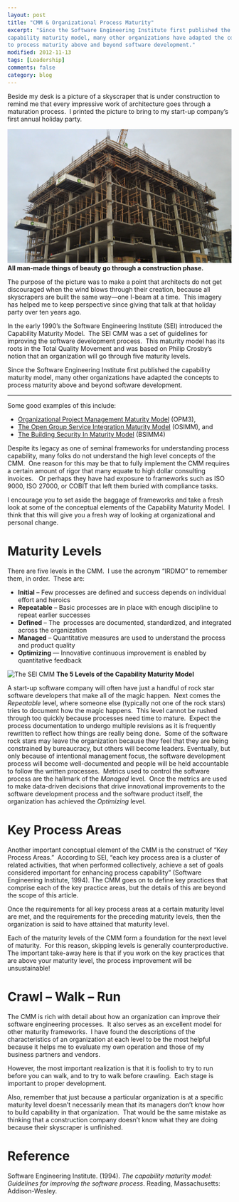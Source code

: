```yaml
---
layout: post
title: "CMM & Organizational Process Maturity"
excerpt: "Since the Software Engineering Institute first published the
capability maturity model, many other organizations have adapted the concepts
to process maturity above and beyond software development."
modified: 2012-11-13
tags: [Leadership]
comments: false
category: blog
---
```


Beside my desk is a picture of a skyscraper that is under construction to
remind me that every impressive work of architecture goes through a maturation
process.  I printed the picture to bring to my start-up company’s first
annual holiday party.

![Skyscraper under construction](../images/Skyscraper-under-construction.jpg)
**All man-made things of beauty go through a construction phase.**

The purpose of the picture was to make a point that architects do not get
discouraged when the wind blows through their creation, because all skyscrapers
are built the same way—one I-beam at a time.  This imagery has helped me to
keep perspective since giving that talk at that holiday party over ten years
ago.

In the early 1990’s the Software Engineering Institute (SEI) introduced the
Capability Maturity Model.  The SEI CMM was a set of guidelines for improving
the software development process.  This maturity model has its roots in the
Total Quality Movement and was based on Philip Crosby’s notion that an
organization will go through five maturity levels.

Since the Software Engineering Institute first published the capability
maturity model, many other organizations have adapted the concepts to process
maturity above and beyond software development.

---

Some good examples of this include:

* [Organizational Project Management Maturity Model](https://en.wikipedia.org/wiki/OPM3)
(OPM3),
* [The Open Group Service Integration Maturity Model](https://www2.opengroup.org/ogsys/jsp/publications/PublicationDetails.jsp?publicationid=12450)
(OSIMM), and
* [The Building Security In Maturity Model](https://bsimm.com/)
(BSIMM4)

Despite its legacy as one of seminal frameworks for understanding process
capability, many folks do not understand the high level concepts of the CMM. 
One reason for this may be that to fully implement the CMM requires a certain
amount of rigor that many equate to high dollar consulting invoices.   Or
perhaps they have had exposure to frameworks such as ISO 9000, ISO 27000, or
COBIT that left them buried with compliance tasks.

I encourage you to set aside the baggage of frameworks and take a fresh look at
some of the conceptual elements of the Capability Maturity Model.  I think
that this will give you a fresh way of looking at organizational and personal
change.

# Maturity Levels

There are five levels in the CMM.  I use the acronym “IRDMO” to remember
them, in order.  These are:

* **Initial** – Few processes are defined and success depends on individual
effort and heroics
* **Repeatable** – Basic processes are in place with enough discipline to
repeat earlier successes
* **Defined** – The  processes are documented, standardized, and integrated
across the organization
* **Managed** – Quantitative measures are used to understand the process and
product quality
* **Optimizing** — Innovative continuous improvement is enabled by
quantitative feedback

![The SEI CMM](/images/CMM.png)
**The 5 Levels of the Capability Maturity Model**

A start-up software company will often have just a handful of rock star
software developers that make all of the magic happen.  Next comes the
_Repeatable_ level, where someone else (typically not one of the rock
stars) tries to document how the magic happens.  This level cannot be rushed
through too quickly because processes need time to mature.  Expect the process
documentation to undergo multiple revisions as it is frequently rewritten to
reflect how things are really being done.  Some of the software rock stars may
leave the organization because they feel that they are being constrained by
bureaucracy, but others will become leaders.
Eventually, but only because of intentional management focus, the software
development process will become well-documented and people will be held
accountable to follow the written processes.  Metrics used to control the
software process are the hallmark of the _Managed_ level.  Once the
metrics are used to make data-driven decisions that drive innovational
improvements to the software development process and the software product
itself, the organization has achieved the _Optimizing_ level.

# Key Process Areas

Another important conceptual element of the CMM is the construct of “Key
Process Areas.”  According to SEI, “each key process area is a cluster of
related activities, that when performed collectively, achieve a set of goals
considered important for enhancing process capability” (Software Engineering
Institute, 1994). The CMM goes on to define key practices that comprise each of
the key practice areas, but the details of this are beyond the scope of this
article.

Once the requirements for all key process areas at a certain maturity level are
met, and the requirements for the preceding maturity levels, then the
organization is said to have attained that maturity level.

Each of the maturity levels of the CMM form a foundation for the next level of
maturity.  For this reason, skipping levels is generally counterproductive. 
The important take-away here is that if you work on the key practices that are
above your maturity level, the process improvement will be unsustainable!

# Crawl – Walk – Run

The CMM is rich with detail about how an organization can improve their
software engineering processes.  It also serves as an excellent model for
other maturity frameworks.  I have found the descriptions of the
characteristics of an organization at each level to be the most helpful because
it helps me to evaluate my own operation and those of my business partners and
vendors.

However, the most important realization is that it is foolish to try to run
before you can walk, and to try to walk before crawling.  Each stage is
important to proper development.

Also, remember that just because a particular organization is at a specific
maturity level doesn’t necessarily mean that its managers don’t know how to
build capability in that organization.  That would be the same mistake as
thinking that a construction company doesn’t know what they are doing because
their skyscraper is unfinished.

# Reference

Software Engineering Institute. (1994). _The capability maturity model:
Guidelines for improving the software process_. Reading, Massachusetts:
Addison-Wesley.
